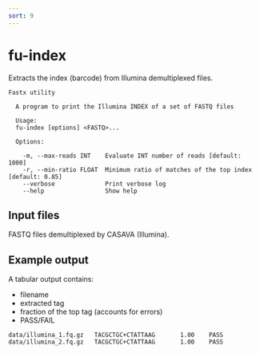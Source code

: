 ```yaml
---
sort: 9
---
```


# fu-index

Extracts the index (barcode) from Illumina demultiplexed files.

```text
Fastx utility

  A program to print the Illumina INDEX of a set of FASTQ files

  Usage: 
  fu-index [options] <FASTQ>...

  Options:
  
    -m, --max-reads INT    Evaluate INT number of reads [default: 1000]
    -r, --min-ratio FLOAT  Minimum ratio of matches of the top index [default: 0.85]
    --verbose              Print verbose log
    --help                 Show help
```

## Input files

FASTQ files demultiplexed by CASAVA (Illumina).

## Example output

A tabular output contains:
* filename
* extracted tag
* fraction of the top tag (accounts for errors)
* PASS/FAIL
  
```
data/illumina_1.fq.gz   TACGCTGC+CTATTAAG       1.00    PASS
data/illumina_2.fq.gz   TACGCTGC+CTATTAAG       1.00    PASS
```